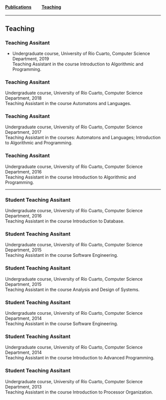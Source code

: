 #### [Publications](/publications)&nbsp;   &nbsp;   &nbsp;   &nbsp;   &nbsp; [Teaching](/teaching)&nbsp;   &nbsp;   &nbsp;   &nbsp;   &nbsp;   

---

## Teaching

### Teaching Assitant


* Undergraduate course, University of Río Cuarto, Computer Science Department, 2019<br>
Teaching Assistant in the course Introduction to Algorithmic and Programming.

### Teaching Assitant

Undergraduate course, University of Río Cuarto, Computer Science Department, 2018<br>
Teaching Assistant in the course Automatons and Languages.

### Teaching Assitant

Undergraduate course, University of Río Cuarto, Computer Science Department, 2017
<br>
Teaching Assistant in the courses: Automatons and Languages; Introduction to Algorithmic and Programming.

### Teaching Assitant

Undergraduate course, University of Río Cuarto, Computer Science Department, 2016<br>
Teaching Assistant in the course Introduction to Algorithmic and Programming.

---

### Student Teaching Assitant

Undergraduate course, University of Río Cuarto, Computer Science Department, 2016
<br>
Teaching Assistant in the course Introduction to Database.

### Student Teaching Assitant

Undergraduate course, University of Río Cuarto, Computer Science Department, 2015
<br>
Teaching Assistant in the course Software Engineering.

### Student Teaching Assitant

Undergraduate course, University of Río Cuarto, Computer Science Department, 2015
<br>
Teaching Assistant in the course Analysis and Design of Systems.

### Student Teaching Assitant

Undergraduate course, University of Río Cuarto, Computer Science Department, 2014
<br>
Teaching Assistant in the course Software Engineering.

### Student Teaching Assitant

Undergraduate course, University of Río Cuarto, Computer Science Department, 2014
<br>
Teaching Assistant in the course Introduction to Advanced Programming.

### Student Teaching Assitant

Undergraduate course, University of Río Cuarto, Computer Science Department, 2013
<br>
Teaching Assistant in the course Introduction to Processor Organization.